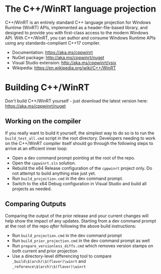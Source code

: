 # The C++/WinRT language projection

C++/WinRT is an entirely standard C++ language projection for Windows Runtime (WinRT) APIs, implemented as a header-file-based library, and designed to provide you with first-class access to the modern Windows API. With C++/WinRT, you can author and consume Windows Runtime APIs using any standards-compliant C++17 compiler.

* Documentation: https://aka.ms/cppwinrt
* NuGet package: http://aka.ms/cppwinrt/nuget
* Visual Studio extension: http://aka.ms/cppwinrt/vsix
* Wikipedia: https://en.wikipedia.org/wiki/C++/WinRT

# Building C++/WinRT

Don't build C++/WinRT yourself - just download the latest version here: https://aka.ms/cppwinrt/nuget

## Working on the compiler

If you really want to build it yourself, the simplest way to do so is to run the `build_test_all.cmd` script in the root directory. Developers needing to work on the C++/WinRT compiler itself should go through the following steps to arrive at an efficient inner loop:

* Open a dev command prompt pointing at the root of the repo.
* Open the `cppwinrt.sln` solution.
* Rebuild the x64 Release configuration of the `cppwinrt` project only. Do not attempt to build anything else just yet.
* Run `build_projection.cmd` in the dev command prompt.
* Switch to the x64 Debug configuration in Visual Studio and build all projects as needed.

## Comparing Outputs

Comparing the output of the prior release and your current changes will help show the impact of any updates. Starting from
a dev command prompt at the root of the repo _after_ following the above build instructions:

* Run `build_projection.cmd` in the dev command prompt
* Run `build_prior_projection.cmd` in the dev command prompt as well
* Run `prepare_versionless_diffs.cmd` which removes version stamps on both current and prior projection
* Use a directory-level differencing tool to compare `_build\$(arch)\$(flavor)\winrt` and `_reference\$(arch)\$(flavor)\winrt`
